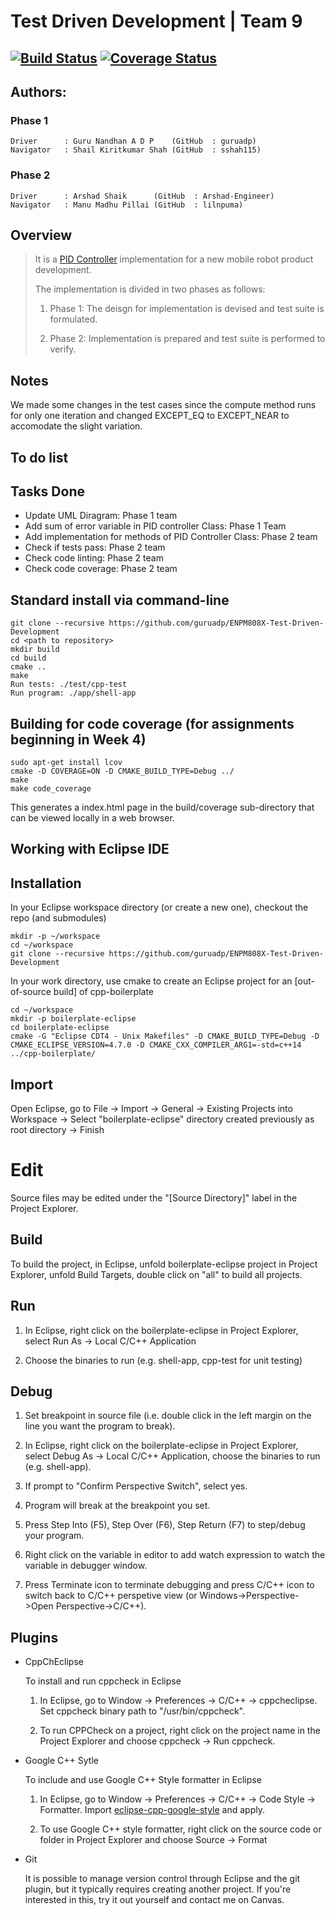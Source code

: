 # Test Driven Development | Team 9
[![Build Status](https://app.travis-ci.com/guruadp/ENPM808X-Test-Driven-Development.svg?branch=master)](https://app.travis-ci.com/guruadp/ENPM808X-Test-Driven-Development)
[![Coverage Status](https://coveralls.io/repos/github/guruadp/ENPM808X-Test-Driven-Development/badge.svg?branch=master)](https://coveralls.io/github/guruadp/ENPM808X-Test-Driven-Development?branch=master)
---

## Authors:
### Phase 1
```
Driver      : Guru Nandhan A D P    (GitHub  : guruadp)
Navigator   : Shail Kiritkumar Shah (GitHub  : sshah115)
```
### Phase 2
```
Driver      : Arshad Shaik      (GitHub  : Arshad-Engineer)
Navigator   : Manu Madhu Pillai (GitHub  : lilnpuma)
```
## Overview

> It is a [PID Controller](https://en.wikipedia.org/wiki/PID_controller) implementation for a new mobile robot product development.
>
> The implementation is divided in two phases as follows:
>
> 1) Phase 1: The deisgn for implementation is devised and test suite is formulated.
> 
> 2) Phase 2: Implementation is prepared and test suite is performed to verify.

## Notes

We made some changes in the test cases since the compute method runs for only one iteration and changed EXCEPT_EQ to EXCEPT_NEAR to accomodate the slight variation.

## To do list


## Tasks Done
- Update UML Diragram: Phase 1 team
- Add sum of error variable in PID controller Class: Phase 1 Team
- Add implementation for methods of PID Controller Class: Phase 2 team
- Check if tests pass: Phase 2 team
- Check code linting: Phase 2 team
- Check code coverage: Phase 2 team

## Standard install via command-line
```
git clone --recursive https://github.com/guruadp/ENPM808X-Test-Driven-Development
cd <path to repository>
mkdir build
cd build
cmake ..
make
Run tests: ./test/cpp-test
Run program: ./app/shell-app
```

## Building for code coverage (for assignments beginning in Week 4)
```
sudo apt-get install lcov
cmake -D COVERAGE=ON -D CMAKE_BUILD_TYPE=Debug ../
make
make code_coverage
```
This generates a index.html page in the build/coverage sub-directory that can be viewed locally in a web browser.

## Working with Eclipse IDE ##

## Installation

In your Eclipse workspace directory (or create a new one), checkout the repo (and submodules)
```
mkdir -p ~/workspace
cd ~/workspace
git clone --recursive https://github.com/guruadp/ENPM808X-Test-Driven-Development
```

In your work directory, use cmake to create an Eclipse project for an [out-of-source build] of cpp-boilerplate

```
cd ~/workspace
mkdir -p boilerplate-eclipse
cd boilerplate-eclipse
cmake -G "Eclipse CDT4 - Unix Makefiles" -D CMAKE_BUILD_TYPE=Debug -D CMAKE_ECLIPSE_VERSION=4.7.0 -D CMAKE_CXX_COMPILER_ARG1=-std=c++14 ../cpp-boilerplate/
```

## Import

Open Eclipse, go to File -> Import -> General -> Existing Projects into Workspace -> 
Select "boilerplate-eclipse" directory created previously as root directory -> Finish

# Edit

Source files may be edited under the "[Source Directory]" label in the Project Explorer.


## Build

To build the project, in Eclipse, unfold boilerplate-eclipse project in Project Explorer,
unfold Build Targets, double click on "all" to build all projects.

## Run

1. In Eclipse, right click on the boilerplate-eclipse in Project Explorer,
select Run As -> Local C/C++ Application

2. Choose the binaries to run (e.g. shell-app, cpp-test for unit testing)


## Debug


1. Set breakpoint in source file (i.e. double click in the left margin on the line you want 
the program to break).

2. In Eclipse, right click on the boilerplate-eclipse in Project Explorer, select Debug As -> 
Local C/C++ Application, choose the binaries to run (e.g. shell-app).

3. If prompt to "Confirm Perspective Switch", select yes.

4. Program will break at the breakpoint you set.

5. Press Step Into (F5), Step Over (F6), Step Return (F7) to step/debug your program.

6. Right click on the variable in editor to add watch expression to watch the variable in 
debugger window.

7. Press Terminate icon to terminate debugging and press C/C++ icon to switch back to C/C++ 
perspetive view (or Windows->Perspective->Open Perspective->C/C++).


## Plugins

- CppChEclipse

    To install and run cppcheck in Eclipse

    1. In Eclipse, go to Window -> Preferences -> C/C++ -> cppcheclipse.
    Set cppcheck binary path to "/usr/bin/cppcheck".

    2. To run CPPCheck on a project, right click on the project name in the Project Explorer 
    and choose cppcheck -> Run cppcheck.


- Google C++ Sytle

    To include and use Google C++ Style formatter in Eclipse

    1. In Eclipse, go to Window -> Preferences -> C/C++ -> Code Style -> Formatter. 
    Import [eclipse-cpp-google-style][reference-id-for-eclipse-cpp-google-style] and apply.

    2. To use Google C++ style formatter, right click on the source code or folder in 
    Project Explorer and choose Source -> Format

[reference-id-for-eclipse-cpp-google-style]: https://raw.githubusercontent.com/google/styleguide/gh-pages/eclipse-cpp-google-style.xml

- Git

    It is possible to manage version control through Eclipse and the git plugin, but it typically requires creating another project. If you're interested in this, try it out yourself and contact me on Canvas.
